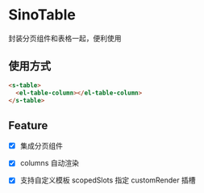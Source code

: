 # SinoTable

封装分页组件和表格一起，便利使用

## 使用方式

```html
<s-table>
  <el-table-column></el-table-column>
</s-table>
```

## Feature

*   [x] 集成分页组件

*   [x] columns 自动渲染

*   [x] 支持自定义模板 scopedSlots 指定 customRender 插槽
